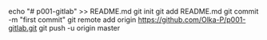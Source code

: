 echo "# p001-gitlab" >> README.md
git init
git add README.md
git commit -m "first commit"
git remote add origin https://github.com/Olka-P/p001-gitlab.git
git push -u origin master
                
